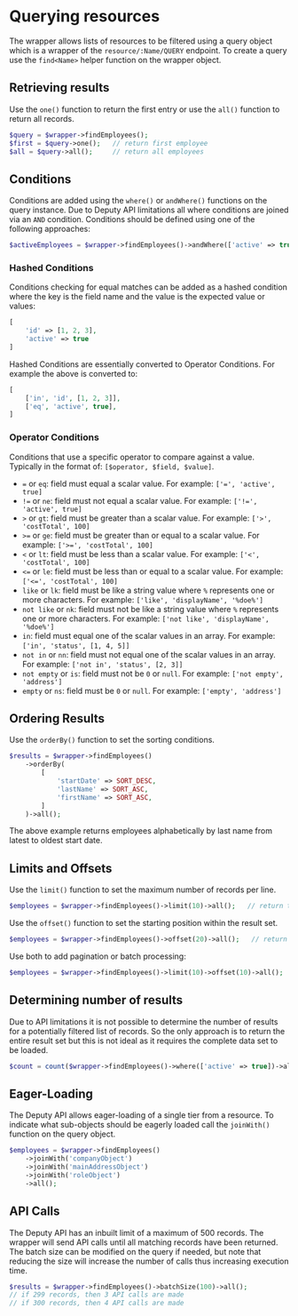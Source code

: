 # Querying resources

The wrapper allows lists of resources to be filtered using a query object which is a wrapper of the `resource/:Name/QUERY` endpoint.
To create a query use the `find<Name>` helper function on the wrapper object.

## Retrieving results

Use the `one()` function to return the first entry or use the `all()` function to return all records.

```php
$query = $wrapper->findEmployees();
$first = $query->one();   // return first employee
$all = $query->all();     // return all employees 
```

## Conditions

Conditions are added using the `where()` or `andWhere()` functions on the query instance.
Due to Deputy API limitations all where conditions are joined via an `AND` condition.
Conditions should be defined using one of the following approaches:

```php
$activeEmployees = $wrapper->findEmployees()->andWhere(['active' => true])->all();   // find all active employees
```

### Hashed Conditions

Conditions checking for equal matches can be added as a hashed condition where the key is the field name and the value is the expected value or values:

```php
[
	'id' => [1, 2, 3],
	'active' => true
]
```

Hashed Conditions are essentially converted to Operator Conditions. For example the above is converted to:

```php
[
	['in', 'id', [1, 2, 3]],
	['eq', 'active', true],
]
```

### Operator Conditions

Conditions that use a specific operator to compare against a value. Typically in the format of: `[$operator, $field, $value]`.

* `=` or `eq`: field must equal a scalar value. For example: `['=', 'active', true]`
* `!=` or `ne`: field must not equal a scalar value. For example: `['!=', 'active', true]`
* `>` or `gt`: field must be greater than a scalar value. For example: `['>', 'costTotal', 100]`
* `>=` or `ge`: field must be greater than or equal to a scalar value. For example: `['>=', 'costTotal', 100]`
* `<` or `lt`: field must be less than a scalar value. For example: `['<', 'costTotal', 100]`
* `<=` or `le`: field must be less than or equal to a scalar value. For example: `['<=', 'costTotal', 100]`
* `like` or `lk`: field must be like a string value where `%` represents one or more characters. For example: `['like', 'displayName', '%doe%']`
* `not like` or `nk`: field must not be like a string value where `%` represents one or more characters. For example: `['not like', 'displayName', '%doe%']`
* `in`: field must equal one of the scalar values in an array. For example: `['in', 'status', [1, 4, 5]]`
* `not in` or `nn`: field must not equal one of the scalar values in an array. For example: `['not in', 'status', [2, 3]]`
* `not empty` or `is`: field must not be `0` or `null`. For example: `['not empty', 'address']`
* `empty` or `ns`: field must be `0` or `null`. For example: `['empty', 'address']`

## Ordering Results

Use the `orderBy()` function to set the sorting conditions.

```php
$results = $wrapper->findEmployees()
    ->orderBy(
        [
            'startDate' => SORT_DESC,
            'lastName' => SORT_ASC,
            'firstName' => SORT_ASC,
        ]
    )->all();
```

The above example returns employees alphabetically by last name from latest to oldest start date.

## Limits and Offsets

Use the `limit()` function to set the maximum number of records per line.

```php
$employees = $wrapper->findEmployees()->limit(10)->all();   // return ten employees
```

Use the `offset()` function to set the starting position within the result set.

```php
$employees = $wrapper->findEmployees()->offset(20)->all();   // return all employees starting at the 20th
```

Use both to add pagination or batch processing:

```php
$employees = $wrapper->findEmployees()->limit(10)->offset(10)->all();  // returns page '2' of results
```

## Determining number of results

Due to API limitations it is not possible to determine the number of results for a potentially filtered list of records.
So the only approach is to return the entire result set but this is not ideal as it requires the complete data set to be loaded.

```php
$count = count($wrapper->findEmployees()->where(['active' => true])->all());
```

## Eager-Loading

The Deputy API allows eager-loading of a single tier from a resource.
To indicate what sub-objects should be eagerly loaded call the `joinWith()` function on the query object.

```php
$employees = $wrapper->findEmployees()
    ->joinWith('companyObject')
    ->joinWith('mainAddressObject')
    ->joinWith('roleObject')
    ->all();
```


## API Calls

The Deputy API has an inbuilt limit of a maximum of 500 records.
The wrapper will send API calls until all matching records have been returned.
The batch size can be modified on the query if needed, but note that reducing the size will increase the number of calls thus increasing execution time.

```php
$results = $wrapper->findEmployees()->batchSize(100)->all();
// if 299 records, then 3 API calls are made
// if 300 records, then 4 API calls are made
```
